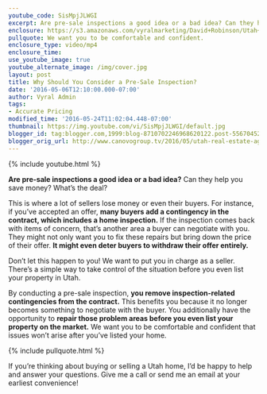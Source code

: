 ```yaml
---
youtube_code: SisMpjJLWGI
excerpt: Are pre-sale inspections a good idea or a bad idea? Can they help you save money? What’s the deal?
enclosure: https://s3.amazonaws.com/vyralmarketing/David+Robinson/Utah+Real+Estate+Agent+Should+you+consider+pre-sale+inspections.mp4
pullquote: We want you to be comfortable and confident.
enclosure_type: video/mp4
enclosure_time:
use_youtube_image: true
youtube_alternate_image: /img/cover.jpg
layout: post
title: Why Should You Consider a Pre-Sale Inspection?
date: '2016-05-06T12:10:00.000-07:00'
author: Vyral Admin
tags:
- Accurate Pricing
modified_time: '2016-05-24T11:02:04.448-07:00'
thumbnail: https://img.youtube.com/vi/SisMpjJLWGI/default.jpg
blogger_id: tag:blogger.com,1999:blog-8710702246968620122.post-556704523588856455
blogger_orig_url: http://www.canovogroup.tv/2016/05/utah-real-estate-agent-should-you.html
---
```

{% include youtube.html %}

**Are pre-sale inspections a good idea or a bad idea?** Can they help you save money? What’s the deal?

This is where a lot of sellers lose money or even their buyers. For instance, if you’ve accepted an offer, **many buyers add a contingency in the contract, which includes a home inspection.** If the inspection comes back with items of concern, that’s another area a buyer can negotiate with you. They might not only want you to fix these repairs but bring down the price of their offer. **It might even deter buyers to withdraw their offer entirely.**

Don’t let this happen to you! We want to put you in charge as a seller. There’s a simple way to take control of the situation before you even list your property in Utah.

By conducting a pre-sale inspection, **you remove inspection-related contingencies from the contract.** This benefits you because it no longer becomes something to negotiate with the buyer. You additionally have the opportunity to **repair those problem areas before you even list your property on the market.** We want you to be comfortable and confident that issues won’t arise after you’ve listed your home.

{% include pullquote.html %}

If you’re thinking about buying or selling a Utah home, I’d be happy to help and answer your questions. Give me a call or send me an email at your earliest convenience!
